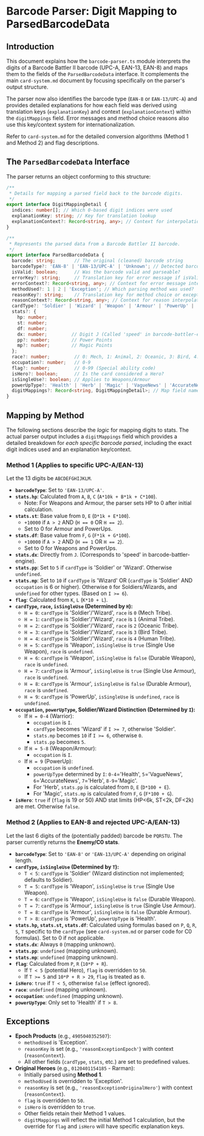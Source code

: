 # Barcode Parser: Digit Mapping to ParsedBarcodeData

## Introduction

This document explains how the `barcode-parser.ts` module interprets the digits of a Barcode Battler II barcode (UPC-A, EAN-13, EAN-8) and maps them to the fields of the `ParsedBarcodeData` interface. It complements the main `card-system.md` document by focusing specifically on the parser's output structure.

The parser now also identifies the barcode type (`EAN-8` or `EAN-13/UPC-A`) and provides detailed explanations for how each field was derived using translation keys (`explanationKey`) and context (`explanationContext`) within the `digitMappings` field. Error messages and method choice reasons also use this key/context system for internationalization.

Refer to `card-system.md` for the detailed conversion algorithms (Method 1 and Method 2) and flag descriptions.

## The `ParsedBarcodeData` Interface

The parser returns an object conforming to this structure:

```typescript
/**
 * Details for mapping a parsed field back to the barcode digits.
 */
export interface DigitMappingDetail {
  indices: number[]; // Which 0-based digit indices were used
  explanationKey: string; // Key for translation lookup
  explanationContext?: Record<string, any>; // Context for interpolation
}

/**
 * Represents the parsed data from a Barcode Battler II barcode.
 */
export interface ParsedBarcodeData {
  barcode: string;       // The original (cleaned) barcode string
  barcodeType?: 'EAN-8' | 'EAN-13/UPC-A' | 'Unknown'; // Detected barcode type
  isValid: boolean;      // Was the barcode valid and parseable?
  errorKey?: string;     // Translation key for error message if isValid is false
  errorContext?: Record<string, any>; // Context for error message interpolation
  methodUsed?: 1 | 2 | 'Exception'; // Which parsing method was used?
  reasonKey?: string;    // Translation key for method choice or exception reason
  reasonContext?: Record<string, any>; // Context for reason interpolation
  cardType?: 'Soldier' | 'Wizard' | 'Weapon' | 'Armour' | 'PowerUp' | 'Unknown';
  stats?: {
    hp: number;
    st: number;
    df: number;
    dx: number;         // Digit J (Called 'speed' in barcode-battler-engine)
    pp?: number;        // Power Points
    mp?: number;        // Magic Points
  };
  race?: number;         // 0: Mech, 1: Animal, 2: Oceanic, 3: Bird, 4: Human
  occupation?: number;   // 0-9
  flag?: number;         // 0-99 (Special ability code)
  isHero?: boolean;      // Is the card considered a Hero?
  isSingleUse?: boolean; // Applies to Weapons/Armour
  powerUpType?: 'Health' | 'Herb' | 'Magic' | 'VagueNews' | 'AccurateNews'; // If cardType is PowerUp
  digitMappings?: Record<string, DigitMappingDetail>; // Map field names to source digit indices and explanation details
}
```

## Mapping by Method

The following sections describe the *logic* for mapping digits to stats. The actual parser output includes a `digitMappings` field which provides a detailed breakdown for *each specific barcode parsed*, including the exact digit indices used and an explanation key/context.

### Method 1 (Applies to specific UPC-A/EAN-13)

Let the 13 digits be `ABCDEFGHIJKLM`.

*   **`barcodeType`**: Set to `'EAN-13/UPC-A'`.
*   **`stats.hp`**: Calculated from `A`, `B`, `C` (`A*10k + B*1k + C*100`).
    *   Note: For Weapons and Armour, the parser sets HP to 0 after initial calculation.
*   **`stats.st`**: Base value from `D`, `E` (`D*1k + E*100`).
    *   `+10000` if `A > 2` AND (`H == 0` OR `H == 2`).
    *   Set to 0 for Armour and PowerUps.
*   **`stats.df`**: Base value from `F`, `G` (`F*1k + G*100`).
    *   `+10000` if `A > 2` AND (`H == 1` OR `H == 2`).
    *   Set to 0 for Weapons and PowerUps.
*   **`stats.dx`**: Directly from `J`. (Corresponds to 'speed' in barcode-battler-engine).
*   **`stats.pp`**: Set to `5` if `cardType` is 'Soldier' or 'Wizard'. Otherwise `undefined`.
*   **`stats.mp`**: Set to `10` if `cardType` is 'Wizard' OR (`cardType` is 'Soldier' AND `occupation` is 6 or higher). Otherwise `0` for Soldiers/Wizards, and `undefined` for other types. (Based on `I >= 6`).
*   **`flag`**: Calculated from `K`, `L` (`K*10 + L`).
*   **`cardType`, `race`, `isSingleUse` (Determined by `H`):**
    *   `H = 0`: `cardType` is 'Soldier'/'Wizard', `race` is `0` (Mech Tribe).
    *   `H = 1`: `cardType` is 'Soldier'/'Wizard', `race` is `1` (Animal Tribe).
    *   `H = 2`: `cardType` is 'Soldier'/'Wizard', `race` is `2` (Oceanic Tribe).
    *   `H = 3`: `cardType` is 'Soldier'/'Wizard', `race` is `3` (Bird Tribe).
    *   `H = 4`: `cardType` is 'Soldier'/'Wizard', `race` is `4` (Human Tribe).
    *   `H = 5`: `cardType` is 'Weapon', `isSingleUse` is `true` (Single Use Weapon), `race` is `undefined`.
    *   `H = 6`: `cardType` is 'Weapon', `isSingleUse` is `false` (Durable Weapon), `race` is `undefined`.
    *   `H = 7`: `cardType` is 'Armour', `isSingleUse` is `true` (Single Use Armour), `race` is `undefined`.
    *   `H = 8`: `cardType` is 'Armour', `isSingleUse` is `false` (Durable Armour), `race` is `undefined`.
    *   `H = 9`: `cardType` is 'PowerUp', `isSingleUse` is `undefined`, `race` is `undefined`.
*   **`occupation`, `powerUpType`, Soldier/Wizard Distinction (Determined by `I`):**
    *   If `H = 0-4` (Warrior):
        *   `occupation` is `I`.
        *   `cardType` becomes 'Wizard' if `I >= 7`, otherwise 'Soldier'.
        *   `stats.mp` becomes `10` if `I >= 6`, otherwise `0`.
        *   `stats.pp` becomes `5`.
    *   If `H = 5-8` (Weapon/Armour):
        *   `occupation` is `I`.
    *   If `H = 9` (PowerUp):
        *   `occupation` is `undefined`.
        *   `powerUpType` determined by `I`: `0-4`='Health', `5`='VagueNews', `6`='AccurateNews', `7`='Herb', `8-9`='Magic'.
        *   For 'Herb', `stats.pp` is calculated from `D`, `E` (`D*100 + E`).
        *   For 'Magic', `stats.mp` is calculated from `F`, `G` (`F*100 + G`).
*   **`isHero`**: `true` if (`flag` is 19 or 50) AND stat limits (HP<6k, ST<2k, DF<2k) are met. Otherwise `false`.

### Method 2 (Applies to EAN-8 and rejected UPC-A/EAN-13)

Let the last 6 digits of the (potentially padded) barcode be `PQRSTU`. The parser currently returns the **Enemy/C0 stats**.

*   **`barcodeType`**: Set to `'EAN-8'` or `'EAN-13/UPC-A'` depending on original length.
*   **`cardType`, `isSingleUse` (Determined by `T`):**
    *   `T < 5`: `cardType` is 'Soldier' (Wizard distinction not implemented; defaults to Soldier).
    *   `T = 5`: `cardType` is 'Weapon', `isSingleUse` is `true` (Single Use Weapon).
    *   `T = 6`: `cardType` is 'Weapon', `isSingleUse` is `false` (Durable Weapon).
    *   `T = 7`: `cardType` is 'Armour', `isSingleUse` is `true` (Single Use Armour).
    *   `T = 8`: `cardType` is 'Armour', `isSingleUse` is `false` (Durable Armour).
    *   `T > 8`: `cardType` is 'PowerUp', `powerUpType` is 'Health'.
*   **`stats.hp`, `stats.st`, `stats.df`**: Calculated using formulas based on `P`, `Q`, `R`, `S`, `T` specific to the `cardType` (see `card-system.md` or parser code for C0 formulas). Set to 0 if not applicable.
*   **`stats.dx`**: Always `0` (mapping unknown).
*   **`stats.pp`**: `undefined` (mapping unknown).
*   **`stats.mp`**: `undefined` (mapping unknown).
*   **`flag`**: Calculated from `P`, `R` (`10*P + R`).
    *   If `T < 5` (potential Hero), `flag` is overridden to `50`.
    *   If `T >= 5` and `10*P + R > 29`, `flag` is treated as `0`.
*   **`isHero`**: `true` if `T < 5`, otherwise `false` (effect ignored).
*   **`race`**: `undefined` (mapping unknown).
*   **`occupation`**: `undefined` (mapping unknown).
*   **`powerUpType`**: Only set to 'Health' if `T > 8`.

## Exceptions

*   **Epoch Products** (e.g., `4905040352507`):
    *   `methodUsed` is 'Exception'.
    *   `reasonKey` is set (e.g., `'reasonExceptionEpoch'`) with context (`reasonContext`).
    *   All other fields (`cardType`, `stats`, etc.) are set to predefined values.
*   **Original Heroes** (e.g., `0120401154185` - Rarman):
    *   Initially parsed using **Method 1**.
    *   `methodUsed` is overridden to 'Exception'.
    *   `reasonKey` is set (e.g., `'reasonExceptionOriginalHero'`) with context (`reasonContext`).
    *   `flag` is overridden to `50`.
    *   `isHero` is overridden to `true`.
    *   Other fields retain their Method 1 values.
    *   `digitMappings` will reflect the initial Method 1 calculation, but the override for `flag` and `isHero` will have specific explanation keys.
